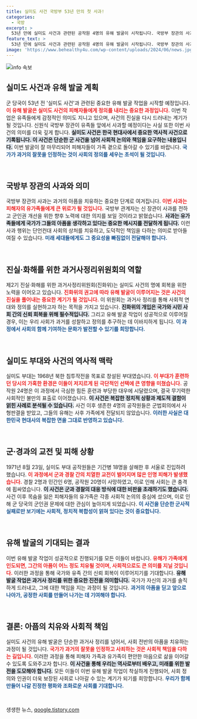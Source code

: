 ```yaml
---
title: 실미도 사건 국방부 53년 만의 첫 사과!
categories:
  - 국방
excerpt: >
  53년 만에 실미도 사건과 관련된 공작원 4명의 유해 발굴이 시작됩니다. 국방부 장관의 사과도 예정되어 있어, 역사적 진실이 드러날 중요한 이정표가 될 것입니다. 클릭하여 더 자세히 알아보세요!
feature_text: >
  53년 만에 실미도 사건과 관련된 공작원 4명의 유해 발굴이 시작됩니다. 국방부 장관의 사과도 예정되어 있어, 역사적 진실이 드러날 중요한 이정표가 될 것입니다. 클릭하여 더 자세히 알아보세요!
image: 'https://www.behealthy4u.com/wp-content/uploads/2024/06/news.jpg'
---
```


<p><img src="https://www.behealthy4u.com/wp-content/uploads/2024/06/news.jpg" alt="info 속보" /></p>



<h2 data-ke-size="size26">실미도 사건과 유해 발굴 계획</h2>

<p data-ke-size="size16">군 당국이 53년 전 '실미도 사건'과 관련된 중요한 유해 발굴 작업을 시작할 예정입니다. <b><span style="color: #ee2323;">이 유해 발굴은 실미도 사건의 피해자들에게 정의를 내리는 중요한 과정입니다.</span></b> 이번 작업은 유족들에게 감정적인 의미도 지니고 있으며, 사건의 진실을 다시 드러내는 계기가 될 것입니다. 신원식 국방부 장관이 유족들 앞에서 사과할 예정이다는 사실 또한 이번 사건의 의미를 더욱 깊게 합니다. <b><span style="background-color: #21538527;">실미도 사건은 한국 현대사에서 중요한 역사적 사건으로 기록됩니다. 이 사건은 단순한 군 사건을 넘어 사회적 논의와 책임을 요구하는 내용입니다.</span></b> 이번 발굴이 잘 마무리되어 피해자들이 가족 곁으로 돌아갈 수 있기를 바랍니다. <b><span style="color: #1a5490;">국가가 과거의 잘못을 인정하는 것이 사회의 정의를 세우는 초석이 될 것입니다.</span></b></p>

<p data-ke-size="size16">&nbsp;</p>

<h2 data-ke-size="size26">국방부 장관의 사과와 의미</h2>

<p data-ke-size="size16">국방부 장관의 사과는 과거의 아픔을 치유하는 중요한 단계로 여겨집니다. <b><span style="color: #ee2323;">이번 사과는 피해자의 유가족들에게 큰 위로가 될 것입니다.</span></b> 국방부 관계자는 신 장관이 사과를 전하고 군인권 개선을 위한 향후 노력에 대한 의지를 보일 것이라고 밝혔습니다. <b><span style="background-color: #21538527;">사과는 유가족들에게 국가가 그들의 아픔을 생각하고 있다는 중요한 메시지를 전달하게 됩니다.</span></b> 이런 사과 행위는 단언컨대 사회의 상처를 치유하고, 도덕적인 책임을 다하는 의미로 받아들여질 수 있습니다. <b><span style="color: #1a5490;">미래 세대들에게도 그 중요성을 빠짐없이 전달해야 합니다.</span></b></p>

<p data-ke-size="size16">&nbsp;</p>

<h2 data-ke-size="size26">진실·화해를 위한 과거사정리위원회의 역할</h2>

<p data-ke-size="size16">제2기 진실·화해를 위한 과거사정리위원회(진화위)는 실미도 사건의 명예 회복을 위한 노력을 이어오고 있습니다. <b><span style="color: #ee2323;">진화위의 권고에 따라 유해 발굴이 이루어지는 것은 사건의 진실을 풀어내는 중요한 계기가 될 것입니다.</span></b> 이 위원회는 과거사 정리를 통해 사회적 연대와 정의를 실현하고자 하는 목적을 가지고 있습니다. <b><span style="background-color: #21538527;">진화위의 개입은 국가와 시민 사회 간의 신뢰 회복을 위해 필수적입니다.</span></b> 그리고 유해 발굴 작업이 성공적으로 이루어질 경우, 이는 우리 사회가 과거를 성찰하고 정의를 추구하는 데 이바지하게 됩니다. <b><span style="color: #1a5490;">이 과정에서 사회의 함께 기여하는 문화가 발전할 수 있기를 희망합니다.</span></b></p>

<p data-ke-size="size16">&nbsp;</p>

<h2 data-ke-size="size26">실미도 부대와 사건의 역사적 맥락</h2>

<p data-ke-size="size16">실미도 부대는 1968년 북한 침투작전을 목표로 창설된 부대였습니다. <b><span style="color: #ee2323;">이 부대가 훈련하던 당시의 가혹한 환경은 이들이 저지르게 된 극단적인 선택에 큰 영향을 미쳤습니다.</span></b> 공작원 24명은 이 과정에서 극심한 힘든 훈련과 부당한 대우에 시달렸으며, 결국 무기력한 사회적인 불만의 표출로 이어졌습니다. <b><span style="background-color: #21538527;">이 사건은 복잡한 정치적 상황과 제도적 결함이 얽힌 사례로 분석될 수 있습니다.</span></b> 사건 이후 생존한 4명의 공작원들은 군법회의에서 사형판결을 받았고, 그들의 유해는 사후 가족에게 전달되지 않았습니다. <b><span style="color: #1a5490;">이러한 사실은 대한민국 현대사의 복잡한 면을 그대로 반영하고 있습니다.</span></b></p>

<p data-ke-size="size16">&nbsp;</p>

<h2 data-ke-size="size26">군·경과의 교전 및 피해 상황</h2>

<p data-ke-size="size16">1971년 8월 23일, 실미도 부대 공작원들은 기간병 18명을 살해한 후 서울로 진입하려 했습니다. <b><span style="color: #ee2323;">이 과정에서 군과 경찰 간의 치열한 교전이 벌어지며 많은 인명 피해가 발생했습니다.</span></b> 경찰 2명과 민간인 6명, 공작원 20명이 사망하였고, 이로 인해 사회는 큰 충격에 휩싸였습니다. <b><span style="background-color: #21538527;">이 사건은 군과 경찰의 대응 방식에 대한 비판을 초래하기도 했습니다.</span></b> 사건 이후 목숨을 잃은 피해자들의 유가족은 각종 사회적 논의의 중심에 섰으며, 이로 인해 군 당국의 군인권 문제에 대한 관심이 높아지게 되었습니다. <b><span style="color: #1a5490;">이 사건을 단순한 군사적 실패로만 보기에는 사회적, 정치적 복합성이 얽혀 있다는 것이 중요합니다.</span></b></p>

<p data-ke-size="size16">&nbsp;</p>

<h2 data-ke-size="size26">유해 발굴의 기대되는 결과</h2>

<p data-ke-size="size16">이번 유해 발굴 작업이 성공적으로 진행되기를 모든 이들이 바랍니다. <b><span style="color: #ee2323;">유해가 가족에게 인도되면, 그간의 아픔이 어느 정도 치유될 것이며, 사회적으로도 큰 의미를 지닐 것입니다.</span></b> 이러한 과정을 통해 국가와 유족 간의 신뢰 회복이 이루어지기를 기대합니다. <b><span style="background-color: #21538527;">유해 발굴 작업은 과거사 정리를 위한 중요한 진전을 의미합니다.</span></b> 국가가 자신의 과거를 솔직하게 드러내고, 그에 대한 책임을 지는 과정이 될 것입니다. <b><span style="color: #1a5490;">과거의 아픔을 딛고 앞으로 나아가, 공정한 사회를 만들어 나가는 데 기여해야 합니다.</span></b></p>

<p data-ke-size="size16">&nbsp;</p>

<h2 data-ke-size="size26">결론: 아픔의 치유와 사회적 책임</h2>

<p data-ke-size="size16">실미도 사건의 유해 발굴은 단순한 과거사 정리를 넘어서, 사회 전반의 아픔을 치유하는 과정이 될 것입니다. <b><span style="color: #ee2323;">국가가 과거의 잘못을 인정하고 사죄하는 것은 사회적 책임을 다하는 길입니다.</span></b> 이러한 과정을 통해 피해자 가족과 유가족이 편안한 마음으로 삶을 이어갈 수 있도록 도와주고자 합니다. <b><span style="background-color: #21538527;">이 사건을 통해 우리는 역사로부터 배우고, 미래를 위한 발전을 도모해야 합니다.</span></b> 모든 이들이 이번 유해 발굴 작업이 착실하게 진행되어, 사회 정의와 인권이 더욱 보장된 사회로 나아갈 수 있는 계기가 되기를 희망합니다. <b><span style="color: #1a5490;">우리가 함께 만들어 나갈 진정한 평화와 조화로운 사회를 기대합니다.</span></b></p>

<p data-ke-size="size16">&nbsp;</p>


생생한 뉴스, <a href="https://qoogle.tistory.com" rel="dofollow">qoogle.tistory.com</a>


